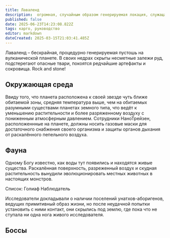 ```yaml
---
title: Лаваленд
description:  огромная, случайным образом генерируемая локация, служащая в качестве шахты. Содержит в себе огромное множество различных руд, враждебной фауны, редких предметов и сокровищ и возможные локации для спавна игроков на гост-роли.
published: false
date: 2025-06-23T14:23:08.822Z
tags: карго, руководство
editor: markdown
dateCreated: 2025-03-15T21:03:41.485Z
---
```




Лаваленд – бескрайная, процедурно генерируемая пустошь на вулканической планете. В своих недрах скрыты несметные залежи руд, подстерегают опасные твари, покоятся редчайшие артефакты и сокровища. Rock and stone! 


## Окружающая среда
Ввиду того, что планета расположена к своей звезде чуть ближе обитаемой зоны, средняя температура выше, чем на обитаемых разумными существами планетах земного типа, что ведёт к уменьшению растительности и более разряженному воздуху с пониженным атмосферным давлением. Сотрудники НаноТрейзен, расположеннные на планете, должны носить газовые маски для достаточного снабжения своего организма и защиты органов дыхания от раскалённого пепельного воздуха.

## Фауна
Одному Богу известно, как воды тут появились и находятся живые существа. Раскалённая поверхность, разреженный воздух и скудная растительность вынудили эволюционировать местных животных в настоящих монстров.

Список:
Голиаф
Наблюдатель

Исследователи докладывали о наличии поселений унатхов-аборигенов, ведущих примитивный образ жизни, но после неудачной попытки установить с ними контакт, они скрылись под землю, где пока что не ступала ни одна нога живого исследователя.

## Боссы